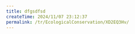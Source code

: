 ```yaml
---
title: dfgsdfsd
createTime: 2024/11/07 23:12:37
permalink: /tr/EcologicalConservation/XD2EQ3Hv/
---
```

